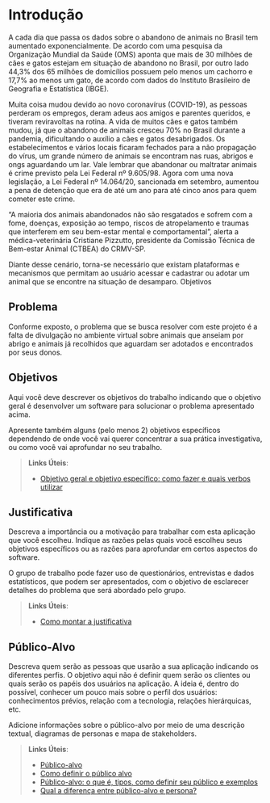 # Introdução

A cada dia que passa os dados sobre o abandono de animais no Brasil tem aumentado exponencialmente. De acordo com uma pesquisa da Organização Mundial da Saúde (OMS) aponta que mais de 30 milhões de cães e gatos estejam em situação de abandono no Brasil, por outro lado 44,3% dos 65 milhões de domicílios possuem pelo menos um cachorro e 17,7% ao menos um gato, de acordo com dados do Instituto Brasileiro de Geografia e Estatística (IBGE).

Muita coisa mudou devido ao novo coronavírus (COVID-19), as pessoas perderam os empregos, deram adeus aos amigos e parentes queridos, e tiveram reviravoltas na rotina. A vida de muitos cães e gatos também mudou, já que o abandono de animais cresceu 70% no Brasil durante a pandemia, dificultando o auxílio a cães e gatos desabrigados. Os estabelecimentos e vários locais ficaram fechados para a não propagação do vírus, um grande número de animais se encontram nas ruas, abrigos e ongs aguardando um lar. Vale lembrar que abandonar ou maltratar animais é crime previsto pela Lei Federal nº 9.605/98. Agora com uma nova legislação, a Lei Federal nº 14.064/20, sancionada em setembro, aumentou a pena de detenção que era de até um ano para até cinco anos para quem cometer este crime.

“A maioria dos animais abandonados não são resgatados e sofrem com a fome, doenças, exposição ao tempo, riscos de atropelamento e traumas que interferem em seu bem-estar mental e comportamental”, alerta a médica-veterinária Cristiane Pizzutto, presidente da Comissão Técnica de Bem-estar Animal (CTBEA) do CRMV-SP.

Diante desse cenário, torna-se necessário que existam plataformas e mecanismos que permitam ao usuário acessar e cadastrar ou adotar um animal que se encontre na situação de desamparo.
Objetivos

## Problema

Conforme exposto, o problema que se busca resolver com este projeto é a falta de divulgação no ambiente virtual sobre animais que anseiam por abrigo e animais já recolhidos que aguardam ser adotados e encontrados por seus donos.

## Objetivos

Aqui você deve descrever os objetivos do trabalho indicando que o objetivo geral é desenvolver um software para solucionar o problema apresentado acima. 

Apresente também alguns (pelo menos 2) objetivos específicos dependendo de onde você vai querer concentrar a sua prática investigativa, ou como você vai aprofundar no seu trabalho.
 
> **Links Úteis**:
> - [Objetivo geral e objetivo específico: como fazer e quais verbos utilizar](https://blog.mettzer.com/diferenca-entre-objetivo-geral-e-objetivo-especifico/)

## Justificativa

Descreva a importância ou a motivação para trabalhar com esta aplicação que você escolheu. Indique as razões pelas quais você escolheu seus objetivos específicos ou as razões para aprofundar em certos aspectos do software.

O grupo de trabalho pode fazer uso de questionários, entrevistas e dados estatísticos, que podem ser apresentados, com o objetivo de esclarecer detalhes do problema que será abordado pelo grupo.

> **Links Úteis**:
> - [Como montar a justificativa](https://guiadamonografia.com.br/como-montar-justificativa-do-tcc/)

## Público-Alvo

Descreva quem serão as pessoas que usarão a sua aplicação indicando os diferentes perfis. O objetivo aqui não é definir quem serão os clientes ou quais serão os papéis dos usuários na aplicação. A ideia é, dentro do possível, conhecer um pouco mais sobre o perfil dos usuários: conhecimentos prévios, relação com a tecnologia, relações
hierárquicas, etc.

Adicione informações sobre o público-alvo por meio de uma descrição textual, diagramas de personas e mapa de stakeholders.

> **Links Úteis**:
> - [Público-alvo](https://blog.hotmart.com/pt-br/publico-alvo/)
> - [Como definir o público alvo](https://exame.com/pme/5-dicas-essenciais-para-definir-o-publico-alvo-do-seu-negocio/)
> - [Público-alvo: o que é, tipos, como definir seu público e exemplos](https://klickpages.com.br/blog/publico-alvo-o-que-e/)
> - [Qual a diferença entre público-alvo e persona?](https://rockcontent.com/blog/diferenca-publico-alvo-e-persona/)

